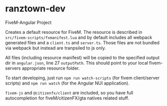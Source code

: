 # ranztown-dev
FiveM-Angular Project

Creates a default resource for FiveM.
The resource is described in `src/fivem-scripts/fxmanifest.lua` and by default includes all webpack generated files and a `client.ts` and `server.ts`. 
Those files are not bundled via webpack but instead are tranpsiled to js only.

All files (including resource manifest) will be copied to the specified output dir in `angular.json`, line 27 `outputPath`. 
This should point to your local fivem-servers appropriate resource folder.

To start developing, just run `npm run watch-scripts` (for fivem client/server scripts) and `npm run watch` (for the Angular NUI application).

`fivem-js` and `@citizenfx/client` are included, so you have full autocompletion for fiveM/citizenFX/gta natives related stuff.
